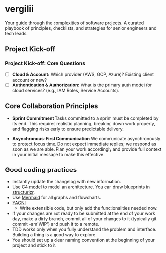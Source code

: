 # vergilii
Your guide through the complexities of software projects. A curated playbook of principles, checklists, and strategies for senior engineers and tech leads.

## Project Kick-off

### Project Kick-off: Core Questions

* [ ] **Cloud & Account:** Which provider (AWS, GCP, Azure)? Existing client account or new?
* [ ] **Authentication & Authorization:** What is the primary auth model for cloud services? (e.g., IAM Roles, Service Accounts).

## Core Collaboration Principles

* **Sprint Commitment**
    Tasks committed to a sprint must be completed by its end. This requires realistic planning, breaking down work properly, and flagging risks early to ensure predictable delivery.

* **Asynchronous-First Communication**
    We communicate asynchronously to protect focus time. Do not expect immediate replies; we respond as soon as we are able. Plan your work accordingly and provide full context in your initial message to make this effective.

## Good coding practices

* Instantly update the changelog with new information.
* Use [C4 model](https://c4model.com/) to model an architecture. You can draw blueprints in [structurizr](https://structurizr.com/).
* Use [Mermaid](https://mermaid.js.org/) for all graphs and flowcharts.
* [YAGNI](https://en.wikipedia.org/wiki/You_aren%27t_gonna_need_it)
  * Write extensible code, but only add the functionalities needed now.
* If your changes are not ready to be submitted at the end of your work day, make a dirty branch, commit all of your changes to it (typically git commit -am'WIP') and push it to a remote.
* TDD works only when you fully understand the problem and interface. Building a thing is a good way to explore.
* You should set up a clear naming convention at the beginning of your project and stick to it. 
